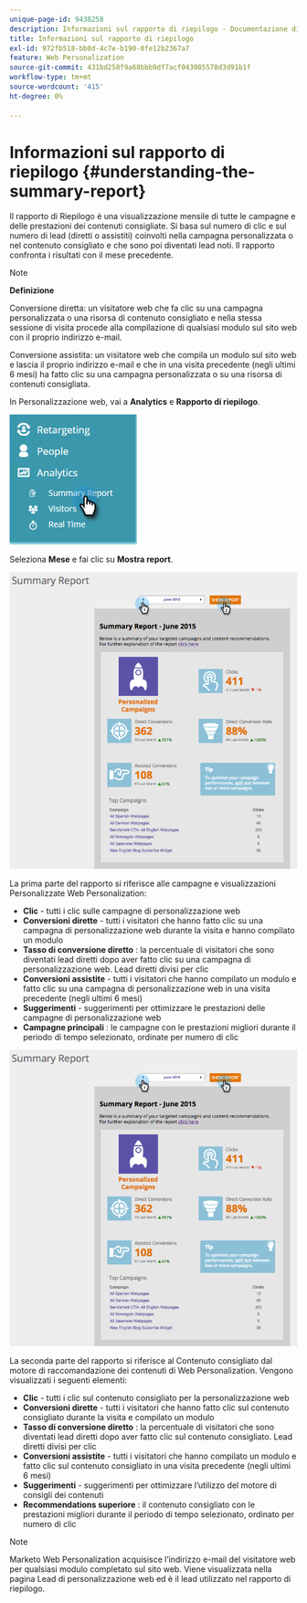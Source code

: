 ```yaml
---
unique-page-id: 9438258
description: Informazioni sul rapporto di riepilogo - Documentazione di Marketo - Documentazione del prodotto
title: Informazioni sul rapporto di riepilogo
exl-id: 972fb518-bb0d-4c7e-b190-0fe12b2367a7
feature: Web Personalization
source-git-commit: 431bd258f9a68bbb9df7acf043085578d3d91b1f
workflow-type: tm+mt
source-wordcount: '415'
ht-degree: 0%

---
```


# Informazioni sul rapporto di riepilogo {#understanding-the-summary-report}

Il rapporto di Riepilogo è una visualizzazione mensile di tutte le campagne e delle prestazioni dei contenuti consigliate. Si basa sul numero di clic e sul numero di lead (diretti o assistiti) coinvolti nella campagna personalizzata o nel contenuto consigliato e che sono poi diventati lead noti. Il rapporto confronta i risultati con il mese precedente.

>[!NOTE]
>
>**Definizione**
>
>Conversione diretta: un visitatore web che fa clic su una campagna personalizzata o una risorsa di contenuto consigliato e nella stessa sessione di visita procede alla compilazione di qualsiasi modulo sul sito web con il proprio indirizzo e-mail.
>
>Conversione assistita: un visitatore web che compila un modulo sul sito web e lascia il proprio indirizzo e-mail e che in una visita precedente (negli ultimi 6 mesi) ha fatto clic su una campagna personalizzata o su una risorsa di contenuti consigliata.

In Personalizzazione web, vai a **Analytics** e **Rapporto di riepilogo**.

![](assets/image2016-4-6-10-3a15-3a58.png)

Seleziona **Mese** e fai clic su **Mostra report**.

![](assets/2.png)

La prima parte del rapporto si riferisce alle campagne e visualizzazioni Personalizzate Web Personalization:

* **Clic** - tutti i clic sulle campagne di personalizzazione web
* **Conversioni dirette** - tutti i visitatori che hanno fatto clic su una campagna di personalizzazione web durante la visita e hanno compilato un modulo
* **Tasso di conversione diretto** : la percentuale di visitatori che sono diventati lead diretti dopo aver fatto clic su una campagna di personalizzazione web. Lead diretti divisi per clic
* **Conversioni assistite** - tutti i visitatori che hanno compilato un modulo e fatto clic su una campagna di personalizzazione web in una visita precedente (negli ultimi 6 mesi)
* **Suggerimenti** - suggerimenti per ottimizzare le prestazioni delle campagne di personalizzazione web
* **Campagne principali** : le campagne con le prestazioni migliori durante il periodo di tempo selezionato, ordinate per numero di clic

![](assets/3.png)

La seconda parte del rapporto si riferisce al Contenuto consigliato dal motore di raccomandazione dei contenuti di Web Personalization. Vengono visualizzati i seguenti elementi:

* **Clic** - tutti i clic sul contenuto consigliato per la personalizzazione web
* **Conversioni dirette** - tutti i visitatori che hanno fatto clic sul contenuto consigliato durante la visita e compilato un modulo
* **Tasso di conversione diretto** : la percentuale di visitatori che sono diventati lead diretti dopo aver fatto clic sul contenuto consigliato. Lead diretti divisi per clic
* **Conversioni assistite** - tutti i visitatori che hanno compilato un modulo e fatto clic sul contenuto consigliato in una visita precedente (negli ultimi 6 mesi)
* **Suggerimenti** - suggerimenti per ottimizzare l’utilizzo del motore di consigli dei contenuti
* **Recommendations superiore** : il contenuto consigliato con le prestazioni migliori durante il periodo di tempo selezionato, ordinato per numero di clic

>[!NOTE]
>
>Marketo Web Personalization acquisisce l’indirizzo e-mail del visitatore web per qualsiasi modulo completato sul sito web. Viene visualizzata nella pagina Lead di personalizzazione web ed è il lead utilizzato nel rapporto di riepilogo.

